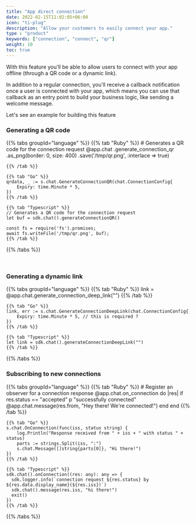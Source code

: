 ```yaml
---
title: "App direct connection"
date: 2022-02-15T11:02:05+06:00
icon: "ti-plug"
description: "Allow your customers to easily connect your app."
type : "product"
keywords: ["connection", "connect", "qr"]
weight: 10
toc: true
---
```


With this feature you'll be able to allow users to connect with your app offline (through a QR code or a dynamic link). 

In addition to a regular connection, you'll receive a callback notification once a user is connected with your app, which means you can use that callback as an entry point to build your business logic, like sending a welcome message.

Let's see an example for building this feature

### Generating a QR code

{{% tabs groupId="language" %}}
    {{% tab "Ruby" %}}
    # Generates a QR code for the connection request
    @app.chat
        .generate_connection_qr
        .as_png(border: 0, size: 400)
        .save('/tmp/qr.png', :interlace => true)

    {{% /tab %}}

    {{% tab "Go" %}}
	qrdata, _ := s.chat.GenerateConnectionQR(chat.ConnectionConfig{
		Expiry: time.Minute * 5,
	})
    {{% /tab %}}

    {{% tab "Typescript" %}}
    // Generates a QR code for the connection request
    let buf = sdk.chat().generateConnectionQR()

    const fs = require('fs').promises;
    await fs.writeFile('/tmp/qr.png', buf);
    {{% /tab %}}
{{% /tabs %}}

<br />

### Generating a dynamic link

{{% tabs groupId="language" %}}
    {{% tab "Ruby" %}}
    link = @app.chat.generate_connection_deep_link("")
    {{% /tab %}}

    {{% tab "Go" %}}
	link, err := s.chat.GenerateConnectionDeepLink(chat.ConnectionConfig{
		Expiry: time.Minute * 5, // this is required ?
	})
    {{% /tab %}}

    {{% tab "Typescript" %}}
    let link = sdk.chat().generateConnectionDeepLink("")
    {{% /tab %}}
{{% /tabs %}}


### Subscribing to new connections

{{% tabs groupId="language" %}}
    {{% tab "Ruby" %}}
    # Register an observer for a connection response
    @app.chat.on_connection do |res|
        if res.status == "accepted"
            p "successfully connected"
            @app.chat.message(res.from, "Hey there! We're connected!")
        end
    end
    {{% /tab %}}

    {{% tab "Go" %}}
	s.chat.OnConnection(func(iss, status string) {
		log.Println("Response received from " + iss + " with status " + status)
		parts := strings.Split(iss, ":")
		s.chat.Message([]string{parts[0]}, "Hi there!")
	})
    {{% /tab %}}

    {{% tab "Typescript" %}}
    sdk.chat().onConnection((res: any): any => {
      sdk.logger.info(`connection request ${res.status} by ${res.data.display_name}(${res.iss})`)
      sdk.chat().message(res.iss, "hi there!")
      exit()
    })
    {{% /tab %}}
{{% /tabs %}}